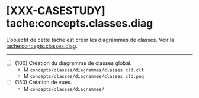 [XXX-CASESTUDY] tache:concepts.classes.diag
===========================================================

L'objectif de cette tâche est créer les diagrammes de classes.
 Voir la [tache:concepts.classes.diag](https://modelscript.readthedocs.io/en/latest/tasks/concepts/concepts.classes.diag/index.html).

________

- [ ] (100) Création du diagramme de classes global.
    - M ``concepts/classes/diagrammes/classes.cld.clt``
    - M ``concepts/classes/diagrammes/classes.cld.png``
- [ ] (150) Création de vues.
    - M ``concepts/classes/diagrammes/``
